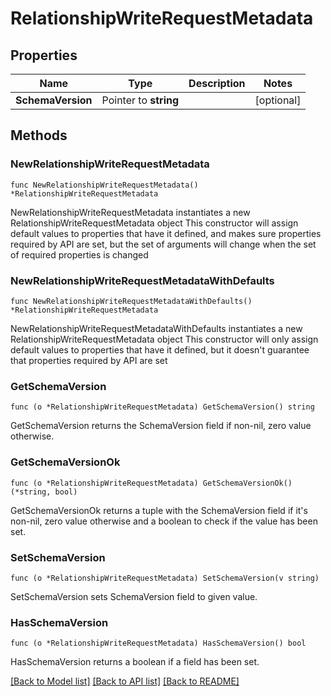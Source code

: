 # RelationshipWriteRequestMetadata

## Properties

Name | Type | Description | Notes
------------ | ------------- | ------------- | -------------
**SchemaVersion** | Pointer to **string** |  | [optional] 

## Methods

### NewRelationshipWriteRequestMetadata

`func NewRelationshipWriteRequestMetadata() *RelationshipWriteRequestMetadata`

NewRelationshipWriteRequestMetadata instantiates a new RelationshipWriteRequestMetadata object
This constructor will assign default values to properties that have it defined,
and makes sure properties required by API are set, but the set of arguments
will change when the set of required properties is changed

### NewRelationshipWriteRequestMetadataWithDefaults

`func NewRelationshipWriteRequestMetadataWithDefaults() *RelationshipWriteRequestMetadata`

NewRelationshipWriteRequestMetadataWithDefaults instantiates a new RelationshipWriteRequestMetadata object
This constructor will only assign default values to properties that have it defined,
but it doesn't guarantee that properties required by API are set

### GetSchemaVersion

`func (o *RelationshipWriteRequestMetadata) GetSchemaVersion() string`

GetSchemaVersion returns the SchemaVersion field if non-nil, zero value otherwise.

### GetSchemaVersionOk

`func (o *RelationshipWriteRequestMetadata) GetSchemaVersionOk() (*string, bool)`

GetSchemaVersionOk returns a tuple with the SchemaVersion field if it's non-nil, zero value otherwise
and a boolean to check if the value has been set.

### SetSchemaVersion

`func (o *RelationshipWriteRequestMetadata) SetSchemaVersion(v string)`

SetSchemaVersion sets SchemaVersion field to given value.

### HasSchemaVersion

`func (o *RelationshipWriteRequestMetadata) HasSchemaVersion() bool`

HasSchemaVersion returns a boolean if a field has been set.


[[Back to Model list]](../README.md#documentation-for-models) [[Back to API list]](../README.md#documentation-for-api-endpoints) [[Back to README]](../README.md)



